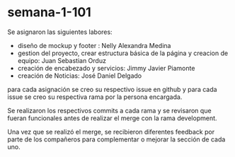 # semana-1-101
Se asignaron las siguientes labores:
- diseño de mockup y footer : Nelly Alexandra Medina
- gestion del proyecto, crear estructura básica de la página y creacion de equipo: Juan Sebastian Orduz
- creación de encabezado y servicios: Jimmy Javier Piamonte
- creación de Noticias: José Daniel Delgado

para cada asignación se creo su respectivo issue en github y para cada issue se creo su respectiva rama por la persona encargada.

Se realizaron los respectivos commits a cada rama y se revisaron que fueran funcionales antes de realizar el merge con la rama development.

Una vez que se realizó el merge, se recibieron diferentes feedback por parte de los compañeros para complementar o mejorar la sección de cada uno.